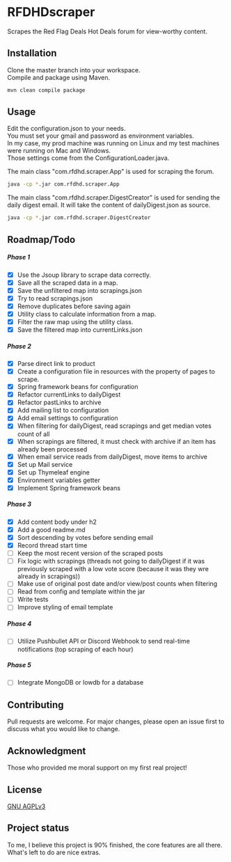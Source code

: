 # RFDHDscraper
Scrapes the Red Flag Deals Hot Deals forum for view-worthy content.

## Installation
Clone the master branch into your workspace.<br>Compile and package using Maven.
```bash
mvn clean compile package
```

## Usage
Edit the configuration.json to your needs.<br>
You must set your gmail and password as environment variables.<br>
In my case, my prod machine was running on Linux and my test machines were running on Mac and Windows.<br>
Those settings come from the ConfigurationLoader.java.

The main class "com.rfdhd.scraper.App" is used for scraping the forum.<br>
```bash
java -cp *.jar com.rfdhd.scraper.App
```
The main class "com.rfdhd.scraper.DigestCreator" is used for sending the daily digest email. It will take the content of dailyDigest.json as source.
```bash
java -cp *.jar com.rfdhd.scraper.DigestCreator
```
## Roadmap/Todo

##### Phase 1
* [x]  Use the Jsoup library to scrape data correctly.
* [x]  Save all the scraped data in a map.
* [x]  Save the unfiltered map into scrapings.json
* [x]  Try to read scrapings.json
* [x]  Remove duplicates before saving again
* [x]  Utility class to calculate information from a map.
* [x]  Filter the raw map using the utility class.
* [x]  Save the filtered map into currentLinks.json

##### Phase 2
* [x]  Parse direct link to product
* [x]  Create a configuration file in resources with the property of pages to scrape.
* [x]  Spring framework beans for configuration
* [x]  Refactor currentLinks to dailyDigest
* [x]  Refactor pastLinks to archive
* [x]  Add mailing list to configuration
* [x]  Add email settings to configuration
* [x]  When filtering for dailyDigest, read scrapings and get median votes count of all
* [x]  When scrapings are filtered, it must check with archive if an item has already been processed
* [x]  When email service reads from dailyDigest, move items to archive
* [x]  Set up Mail service
* [x]  Set up Thymeleaf engine
* [x]  Environment variables getter
* [x]  Implement Spring framework beans 

##### Phase 3
* [x]  Add content body under h2
* [x]  Add a good readme.md
* [x]  Sort descending by votes before sending email
* [x]  Record thread start time
* [ ]  Keep the most recent version of the scraped posts
* [ ]  Fix logic with scrapings (threads not going to dailyDigest if it was previously scraped with a low vote score (because it was they wre already in scrapings))
* [ ]  Make use of original post date and/or view/post counts when filtering
* [ ]  Read from config and template within the jar
* [ ]  Write tests
* [ ]  Improve styling of email template

##### Phase 4
* [ ]  Utilize Pushbullet API or Discord Webhook to send real-time notifications (top scraping of each hour)

##### Phase 5
* [ ]  Integrate MongoDB or lowdb for a database

## Contributing
Pull requests are welcome. For major changes, please open an issue first to discuss what you would like to change.

## Acknowledgment
Those who provided me moral support on my first real project!

## License
[GNU AGPLv3](https://choosealicense.com/licenses/agpl-3.0)

## Project status
To me, I believe this project is 90% finished, the core features are all there. What's left to do are nice extras.